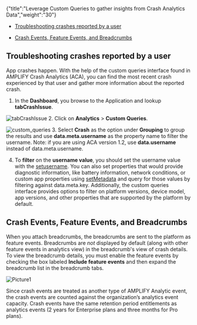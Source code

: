 {"title":"Leverage Custom Queries to gather insights from Crash Analytics Data","weight":"30"}

* [Troubleshooting crashes reported by a user](#Troubleshootingcrashesreportedbyauser)

* [Crash Events, Feature Events, and Breadcrumbs](#CrashEvents,FeatureEvents,andBreadcrumbs)


## Troubleshooting crashes reported by a user

App crashes happen. With the help of the custom queries interface found in AMPLIFY Crash Analytics (ACA), you can find the most recent crash experienced by that user and gather more information about the reported crash.

1. In the **Dashboard**, you browse to the Application and lookup **tabCrashIssue**.

  ![tabCrashIssue](/Images/appc/download/attachments/60143477/tabCrashIssue.png)
2. Click on **Analytics** > **Custom Queries**.

  ![custom_queries](/Images/appc/download/attachments/60143477/custom_queries.png)
3. Select **Crash** as the option under **Grouping** to group the results and use **data.meta.username** as the property name to filter the username. Note: if you are using ACA version 1.2, use **data.username** instead of data.meta.username.

4. To **filter** on the **username value**, you should set the username value with the [setusername](https://docs.appcelerator.com/platform/latest/#!/api/Modules.Performance-method-setUsername). You can also set properties that would provide diagnostic information, like battery information, network conditions, or custom app properties using [setMetadata](https://docs.appcelerator.com/platform/latest/#!/api/Modules.Performance-method-setUsername) and query for those values by filtering against data.meta.key. Additionally, the custom queries interface provides options to filter on platform versions, device model, app versions, and other properties that are supported by the platform by default.


## Crash Events, Feature Events, and Breadcrumbs

When you attach breadcrumbs, the breadcrumbs are sent to the platform as feature events. Breadcrumbs are _not_ displayed by default (along with other feature events in analytics view) in the breadcrumb's view of crash details. To view the breadcrumb details, you must enable the feature events by checking the box labeled **Include feature events** and then expand the breadcrumb list in the breadcrumb tabs.

![Picture1](/Images/appc/download/attachments/60143477/Picture1.png)

Since crash events are treated as another type of AMPLIFY Analytic event, the crash events are counted against the organization’s analytics event capacity. Crash events have the same retention period entitlements as analytics events (2 years for Enterprise plans and three months for Pro plans).
